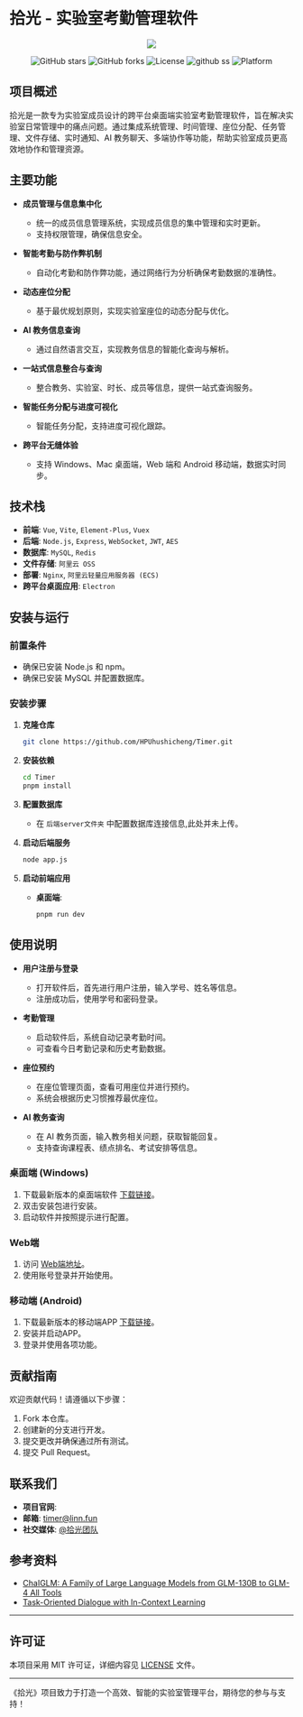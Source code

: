 
# 拾光 - 实验室考勤管理软件

<div align="center">
    <a href="https://github.com/HPUhushicheng/Timer-Plus">
    <img src="https://readme-typing-svg.herokuapp.com/?lines=《拾光》实验室考勤管理软件！;唯有热爱,可抵岁月漫长!&center=true&size=27">
  </a>


![GitHub stars](https://img.shields.io/github/stars/HPUhushicheng/Timer-Plus?color=fa6470&style=flat)
![GitHub forks](https://img.shields.io/github/forks/HPUhushicheng/Timer-Plus?style=flat)
![License](https://img.shields.io/badge/License-MIT-yellowgreen)
![github ss](https://img.shields.io/badge/拾光-实验室考勤-da282a)
![Platform](https://img.shields.io/badge/Platform-Windows%20%7C%20Mac%20%7C%20Web-blueviolet)
</div>

## 项目概述

拾光是一款专为实验室成员设计的跨平台桌面端实验室考勤管理软件，旨在解决实验室日常管理中的痛点问题。通过集成系统管理、时间管理、座位分配、任务管理、文件存储、实时通知、AI 教务聊天、多端协作等功能，帮助实验室成员更高效地协作和管理资源。

## 主要功能

- **成员管理与信息集中化**
  - 统一的成员信息管理系统，实现成员信息的集中管理和实时更新。
  - 支持权限管理，确保信息安全。

- **智能考勤与防作弊机制**
  - 自动化考勤和防作弊功能，通过网络行为分析确保考勤数据的准确性。

- **动态座位分配**
  - 基于最优规划原则，实现实验室座位的动态分配与优化。

- **AI 教务信息查询**
  - 通过自然语言交互，实现教务信息的智能化查询与解析。

- **一站式信息整合与查询**
  - 整合教务、实验室、时长、成员等信息，提供一站式查询服务。

- **智能任务分配与进度可视化**
  - 智能任务分配，支持进度可视化跟踪。

- **跨平台无缝体验**
  - 支持 Windows、Mac 桌面端，Web 端和 Android 移动端，数据实时同步。

## 技术栈

- **前端**: `Vue`, `Vite`, `Element-Plus`, `Vuex`
- **后端**: `Node.js`, `Express`, `WebSocket`, `JWT`, `AES`
- **数据库**: `MySQL`, `Redis`
- **文件存储**: `阿里云 OSS`
- **部署**: `Nginx`, `阿里云轻量应用服务器 (ECS)`
- **跨平台桌面应用**: `Electron`

## 安装与运行

### 前置条件

- 确保已安装 Node.js 和 npm。
- 确保已安装 MySQL 并配置数据库。

### 安装步骤

1. **克隆仓库**

   ```bash
   git clone https://github.com/HPUhushicheng/Timer.git
   ```

2. **安装依赖**

   ```bash
   cd Timer
   pnpm install
   ```

3. **配置数据库**

   - 在 `后端server文件夹` 中配置数据库连接信息,此处并未上传。

4. **启动后端服务**

   ```bash
   node app.js
   ```

5. **启动前端应用**

   - **桌面端**:

     ```bash
     pnpm run dev
     ```


## 使用说明

- **用户注册与登录**
  - 打开软件后，首先进行用户注册，输入学号、姓名等信息。
  - 注册成功后，使用学号和密码登录。

- **考勤管理**
  - 启动软件后，系统自动记录考勤时间。
  - 可查看今日考勤记录和历史考勤数据。

- **座位预约**
  - 在座位管理页面，查看可用座位并进行预约。
  - 系统会根据历史习惯推荐最优座位。

- **AI 教务查询**
  - 在 AI 教务页面，输入教务相关问题，获取智能回复。
  - 支持查询课程表、绩点排名、考试安排等信息。

### 桌面端 (Windows)

1. 下载最新版本的桌面端软件 [下载链接](#)。
2. 双击安装包进行安装。
3. 启动软件并按照提示进行配置。

### Web端

1. 访问 [Web端地址](#)。
2. 使用账号登录并开始使用。

### 移动端 (Android)

1. 下载最新版本的移动端APP [下载链接](#)。
2. 安装并启动APP。
3. 登录并使用各项功能。


## 贡献指南

欢迎贡献代码！请遵循以下步骤：

1. Fork 本仓库。
2. 创建新的分支进行开发。
3. 提交更改并确保通过所有测试。
4. 提交 Pull Request。

## 联系我们

- **项目官网**: [](http://blog.hpuedd.com)
- **邮箱**: timer@linn.fun
- **社交媒体**: [@拾光团队](http://blog.hpuedd.com)




## 参考资料

- [ChaIGLM: A Family of Large Language Models from GLM-130B to GLM-4 All Tools](https://arxiv.org/abs/2406.12793)
- [Task-Oriented Dialogue with In-Context Learning](https://arxiv.org/abs/2402.12234)

---
## 许可证

本项目采用 MIT 许可证，详细内容见 [LICENSE](LICENSE) 文件。

---
《拾光》项目致力于打造一个高效、智能的实验室管理平台，期待您的参与与支持！

